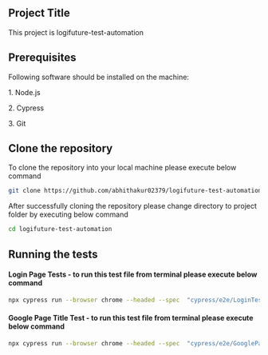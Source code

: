 <h2> Project Title </h2>
This project is logifuture-test-automation

<h2> Prerequisites </h2>
<p> Following software should be installed on the machine:</p>
<p> 1. Node.js </p>
<p> 2. Cypress </p>
<p> 3. Git </p>

<h2> Clone the repository </h2>
<p> To clone the repository into your local machine please execute below command </p>

```bash
git clone https://github.com/abhithakur02379/logifuture-test-automation.git
```

<p> After successfully cloning the repository please change directory to project folder by executing below command </p>

```bash
cd logifuture-test-automation
```

<h2> Running the tests </h2>

<h4> Login Page Tests - to run this test file from terminal please execute below command </h4>

```bash
npx cypress run --browser chrome --headed --spec  "cypress/e2e/LoginTests.cy.js"
```

<h4> Google Page Title Test - to run this test file from terminal please execute below command </h4>

```bash
npx cypress run --browser chrome --headed --spec  "cypress/e2e/GooglePageTests.cy.js"
```
